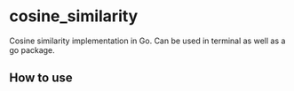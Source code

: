 # cosine_similarity
Cosine similarity implementation in Go.
Can be used in terminal as well as a go package.

## How to use
